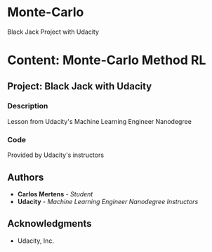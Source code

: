 # Monte-Carlo
Black Jack Project with Udacity
# Content: Monte-Carlo Method RL
## Project: Black Jack with Udacity

### Description
Lesson from Udacity's Machine Learning Engineer Nanodegree

### Code
Provided by Udacity's instructors

## Authors

* **Carlos Mertens** - *Student*
* **Udacity** - *Machine Learning Engineer Nanodegree Instructors*

## Acknowledgments

* Udacity, Inc.
